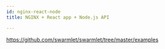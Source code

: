```yaml
---
id: nginx-react-node
title: NGINX + React app + Node.js API

---
```


https://github.com/swarmlet/swarmlet/tree/master/examples
